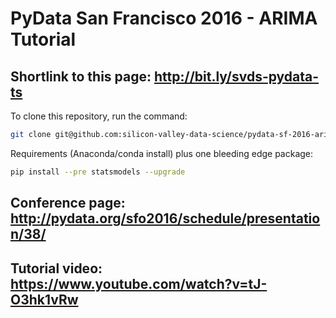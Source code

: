 # PyData San Francisco 2016 - ARIMA Tutorial

## Shortlink to this page: http://bit.ly/svds-pydata-ts

To clone this repository, run the command:
```bash
git clone git@github.com:silicon-valley-data-science/pydata-sf-2016-arima-tutorial.git
```

Requirements (Anaconda/conda install) plus one bleeding edge package:
```bash
pip install --pre statsmodels --upgrade
```

## Conference page: http://pydata.org/sfo2016/schedule/presentation/38/

## Tutorial video: https://www.youtube.com/watch?v=tJ-O3hk1vRw
